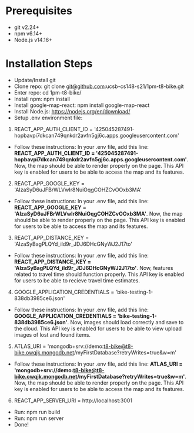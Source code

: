 # Prerequisites
* git v2.24+
* npm v6.14+
* Node.js v14.16+ 

# Installation Steps
* Update/Install git
* Clone repo: git clone git@github.com:ucsb-cs148-s21/1pm-t8-bike.git
* Enter repo: cd 1pm-t8-bike/
* Install npm: npm install
* Install google-map-react: npm install google-map-react
* Install Node.js: https://nodejs.org/en/download/
* Setup .env environment file: 

1. REACT_APP_AUTH_CLIENT_ID = '425045287491-hopbavpi7dkcan749qnkdr2avfn5gj6c.apps.googleusercontent.com'
  * Follow these instructions: In your .env file, add this line: **REACT_APP_AUTH_CLIENT_ID = '425045287491-hopbavpi7dkcan749qnkdr2avfn5gj6c.apps.googleusercontent.com'**. Now, the map should be able to render properly on the page. This API key is enabled for users to be able to access the map and its features. 

2. REACT_APP_GOOGLE_KEY = 'AIzaSyD6uJFBrWLVwIr8NuiOqgCOHZCvOOxb3MA'
  * Follow these instructions: In your .env file, add this line: **REACT_APP_GOOGLE_KEY = 'AIzaSyD6uJFBrWLVwIr8NuiOqgCOHZCvOOxb3MA'**. Now, the map should be able to render properly on the page. This API key is enabled for users to be able to access the map and its features.

3. REACT_APP_DISTANCE_KEY = 'AIzaSyBagPLQYd_ild9r_JDJ6DHcGNyWJ2J17to'
  * Follow these instructions: In your .env file, add this line: **REACT_APP_DISTANCE_KEY = 'AIzaSyBagPLQYd_ild9r_JDJ6DHcGNyWJ2J17to'**. Now, features related to travel time should function properly. This API key is enabled for users to be able to recieve travel time estimates.

4. GOOGLE_APPLICATION_CREDENTIALS = 'bike-testing-1-838db3985ce6.json'
  * Follow these instructions: In your .env file, add this line: **GOOGLE_APPLICATION_CREDENTIALS = 'bike-testing-1-838db3985ce6.json'**. Now, images should load correctly and save to the cloud. This API key is enabled for users to be able to view upload images of lost and found items.
 
5. ATLAS_URI = 'mongodb+srv://demo:t8-bike@t8-bike.owqjk.mongodb.net/myFirstDatabase?retryWrites=true&w=m'
  * Follow these instructions: In your .env file, add this line: **ATLAS_URI = 'mongodb+srv://demo:t8-bike@t8-bike.owqjk.mongodb.net/myFirstDatabase?retryWrites=true&w=m'**. Now, the map should be able to render properly on the page. This API key is enabled for users to be able to access the map and its features. 

6. REACT_APP_SERVER_URI = http://localhost:3001
* Run: npm run build
* Run: npm run server
* Done!
